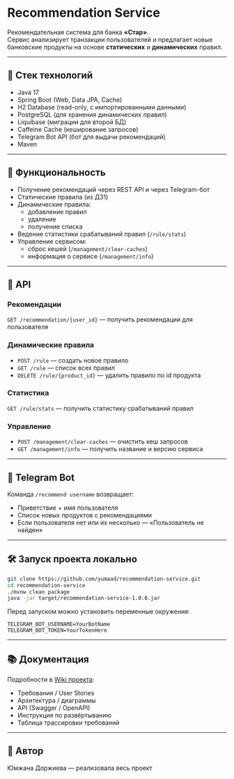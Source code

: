 # Recommendation Service

Рекомендательная система для банка **«Стар»**.  
Сервис анализирует транзакции пользователей и предлагает новые банковские продукты на основе **статических** и **динамических** правил.

---

## 🚀 Стек технологий
- Java 17
- Spring Boot (Web, Data JPA, Cache)
- H2 Database (read-only, с импортированными данными)
- PostgreSQL (для хранения динамических правил)
- Liquibase (миграции для второй БД)
- Caffeine Cache (кеширование запросов)
- Telegram Bot API (бот для выдачи рекомендаций)
- Maven

---

## 📌 Функциональность
- Получение рекомендаций через REST API и через Telegram-бот
- Статические правила (из ДЗ1)
- Динамические правила:
   - добавление правил
   - удаление
   - получение списка
- Ведение статистики срабатываний правил (`/rule/stats`)
- Управление сервисом:
   - сброс кешей (`/management/clear-caches`)
   - информация о сервисе (`/management/info`)

---

## 📡 API

### Рекомендации
`GET /recommendation/{user_id}` — получить рекомендации для пользователя

### Динамические правила
- `POST /rule` — создать новое правило
- `GET /rule` — список всех правил
- `DELETE /rule/{product_id}` — удалить правило по id продукта

### Статистика
`GET /rule/stats` — получить статистику срабатываний правил

### Управление
- `POST /management/clear-caches` — очистить кеш запросов
- `GET /management/info` — получить название и версию сервиса

---

## 🤖 Telegram Bot
Команда `/recommend username` возвращает:
- Приветствие + имя пользователя
- Список новых продуктов с рекомендациями
- Если пользователя нет или их несколько — «Пользователь не найден»

---

## 🛠️ Запуск проекта локально

```bash
git clone https://github.com/yumaad/recommendation-service.git
cd recommendation-service
./mvnw clean package
java -jar target/recommendation-service-1.0.0.jar
```

Перед запуском можно установить переменные окружения:
```properties
TELEGRAM_BOT_USERNAME=YourBotName  
TELEGRAM_BOT_TOKEN=YourTokenHere  
```

---

## 📚 Документация
Подробности в [Wiki проекта](https://github.com/yumaad/recommendation-service/wiki):
- Требования / User Stories
- Архитектура / диаграммы
- API (Swagger / OpenAPI)
- Инструкция по развёртыванию
- Таблица трассировки требований

---

## 👤 Автор
Юмжана Доржиева — реализовала весь проект